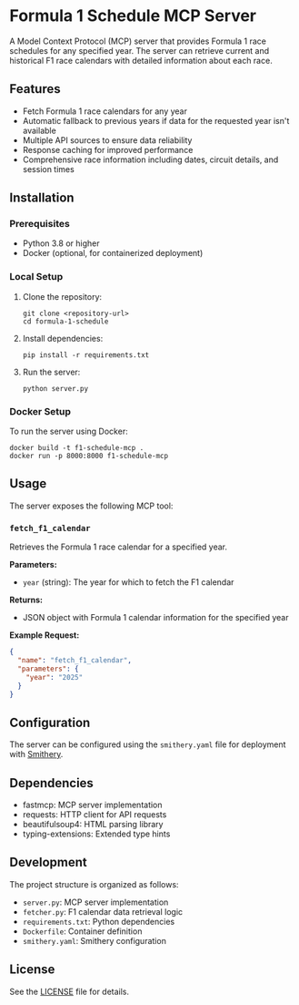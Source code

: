# Formula 1 Schedule MCP Server

A Model Context Protocol (MCP) server that provides Formula 1 race schedules for any specified year. The server can retrieve current and historical F1 race calendars with detailed information about each race.

## Features

- Fetch Formula 1 race calendars for any year
- Automatic fallback to previous years if data for the requested year isn't available
- Multiple API sources to ensure data reliability
- Response caching for improved performance
- Comprehensive race information including dates, circuit details, and session times

## Installation

### Prerequisites

- Python 3.8 or higher
- Docker (optional, for containerized deployment)

### Local Setup

1. Clone the repository:
   ```
   git clone <repository-url>
   cd formula-1-schedule
   ```

2. Install dependencies:
   ```
   pip install -r requirements.txt
   ```

3. Run the server:
   ```
   python server.py
   ```

### Docker Setup

To run the server using Docker:

```
docker build -t f1-schedule-mcp .
docker run -p 8000:8000 f1-schedule-mcp
```

## Usage

The server exposes the following MCP tool:

### `fetch_f1_calendar`

Retrieves the Formula 1 race calendar for a specified year.

**Parameters:**
- `year` (string): The year for which to fetch the F1 calendar

**Returns:**
- JSON object with Formula 1 calendar information for the specified year

**Example Request:**
```json
{
  "name": "fetch_f1_calendar",
  "parameters": {
    "year": "2025"
  }
}
```

## Configuration

The server can be configured using the `smithery.yaml` file for deployment with [Smithery](https://smithery.ai/).

## Dependencies

- fastmcp: MCP server implementation
- requests: HTTP client for API requests
- beautifulsoup4: HTML parsing library
- typing-extensions: Extended type hints

## Development

The project structure is organized as follows:

- `server.py`: MCP server implementation
- `fetcher.py`: F1 calendar data retrieval logic
- `requirements.txt`: Python dependencies
- `Dockerfile`: Container definition
- `smithery.yaml`: Smithery configuration

## License

See the [LICENSE](LICENSE) file for details.